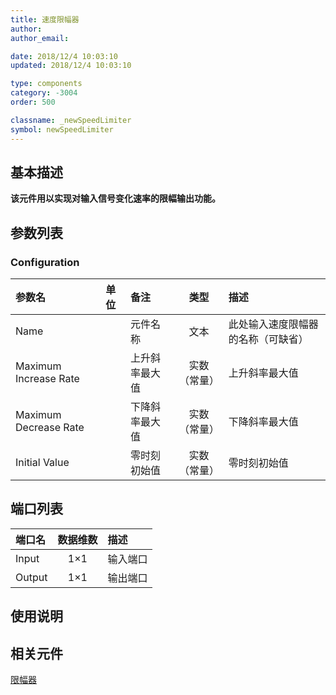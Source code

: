 ```yaml
---
title: 速度限幅器
author: 
author_email:

date: 2018/12/4 10:03:10
updated: 2018/12/4 10:03:10

type: components
category: -3004
order: 500

classname: _newSpeedLimiter
symbol: newSpeedLimiter
---
```

## 基本描述
 **该元件用以实现对输入信号变化速率的限幅输出功能。**

## 参数列表
### Configuration
| 参数名 | 单位 | 备注 | 类型 | 描述 |
| :--- | :--- | :--- | :--: | :--- |
| Name |  | 元件名称 | 文本 | 此处输入速度限幅器的名称（可缺省） |
| Maximum Increase Rate |  | 上升斜率最大值 | 实数（常量） | 上升斜率最大值 |
| Maximum Decrease Rate |  | 下降斜率最大值 | 实数（常量） | 下降斜率最大值 |
| Initial Value |  | 零时刻初始值 | 实数（常量） | 零时刻初始值 |


## 端口列表

| 端口名 | 数据维数 | 描述 |
| :--- | :--:  | :--- |
| Input | 1×1 |输入端口 |
| Output | 1×1 |输出端口 |


## 使用说明



## 相关元件

[限幅器](../Limiter/index.md)
